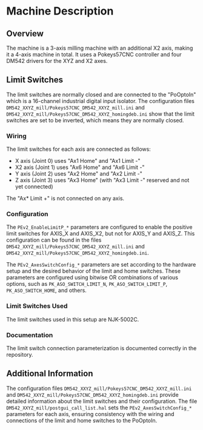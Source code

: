# Machine Description

## Overview

The machine is a 3-axis milling machine with an additional X2 axis, making it a 4-axis machine in total. It uses a Pokeys57CNC controller and four DM542 drivers for the XYZ and X2 axes.

## Limit Switches

The limit switches are normally closed and are connected to the "PoOptoIn" which is a 16-channel industrial digital input isolator. The configuration files `DM542_XXYZ_mill/Pokeys57CNC_DM542_XXYZ_mill.ini` and `DM542_XXYZ_mill/Pokeys57CNC_DM542_XXYZ_homingdeb.ini` show that the limit switches are set to be inverted, which means they are normally closed.

### Wiring

The limit switches for each axis are connected as follows:
- X axis (Joint 0) uses "Ax1 Home" and "Ax1 Limit -"
- X2 axis (Joint 1) uses "Ax6 Home" and "Ax6 Limit -"
- Y axis (Joint 2) uses "Ax2 Home" and "Ax2 Limit -"
- Z axis (Joint 3) uses "Ax3 Home" (with "Ax3 Limit -" reserved and not yet connected)

The "Ax* Limit +" is not connected on any axis.

### Configuration

The `PEv2_EnableLimitP_*` parameters are configured to enable the positive limit switches for AXIS_X and AXIS_X2, but not for AXIS_Y and AXIS_Z. This configuration can be found in the files `DM542_XXYZ_mill/Pokeys57CNC_DM542_XXYZ_mill.ini` and `DM542_XXYZ_mill/Pokeys57CNC_DM542_XXYZ_homingdeb.ini`.

The `PEv2_AxesSwitchConfig_*` parameters are set according to the hardware setup and the desired behavior of the limit and home switches. These parameters are configured using bitwise OR combinations of various options, such as `PK_ASO_SWITCH_LIMIT_N`, `PK_ASO_SWITCH_LIMIT_P`, `PK_ASO_SWITCH_HOME`, and others.

### Limit Switches Used

The limit switches used in this setup are NJK-5002C.

### Documentation

The limit switch connection parameterization is documented correctly in the repository.

## Additional Information

The configuration files `DM542_XXYZ_mill/Pokeys57CNC_DM542_XXYZ_mill.ini` and `DM542_XXYZ_mill/Pokeys57CNC_DM542_XXYZ_homingdeb.ini` provide detailed information about the limit switches and their configuration. The file `DM542_XXYZ_mill/postgui_call_list.hal` sets the `PEv2_AxesSwitchConfig_*` parameters for each axis, ensuring consistency with the wiring and connections of the limit and home switches to the PoOptoIn.
